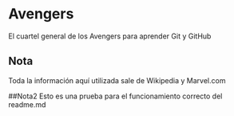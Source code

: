 # Avengers

El cuartel general de los Avengers para aprender Git y GitHub

## Nota
Toda la información aquí utilizada sale de Wikipedia y Marvel.com

##Nota2
Esto es una prueba para el funcionamiento correcto del readme.md
